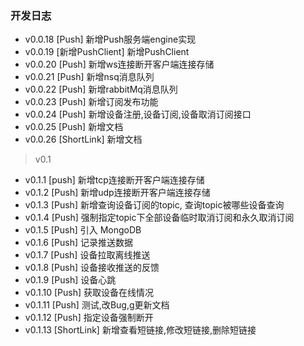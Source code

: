 ### 开发日志
- v0.0.18  [Push] 新增Push服务端engine实现
- v0.0.19  [新增PushClient] 新增PushClient
- v0.0.20  [Push] 新增ws连接断开客户端连接存储
- v0.0.21  [Push] 新增nsq消息队列
- v0.0.22  [Push] 新增rabbitMq消息队列
- v0.0.23  [Push] 新增订阅发布功能
- v0.0.24  [Push] 新增设备注册,设备订阅,设备取消订阅接口
- v0.0.25  [Push] 新增文档
- v0.0.26  [ShortLink] 新增文档

> v0.1
- v0.1.1  [push] 新增tcp连接断开客户端连接存储
- v0.1.2  [Push] 新增udp连接断开客户端连接存储
- v0.1.3  [Push] 新增查询设备订阅的topic, 查询topic被哪些设备查询
- v0.1.4  [Push] 强制指定topic下全部设备临时取消订阅和永久取消订阅
- v0.1.5  [Push] 引入 MongoDB
- v0.1.6  [Push] 记录推送数据
- v0.1.7  [Push] 设备拉取离线推送
- v0.1.8  [Push] 设备接收推送的反馈
- v0.1.9  [Push] 设备心跳
- v0.1.10 [Push] 获取设备在线情况
- v0.1.11 [Push] 测试,改Bug,g更新文档
- v0.1.12 [Push] 指定设备强制断开
- v0.1.13 [ShortLink] 新增查看短链接,修改短链接,删除短链接
